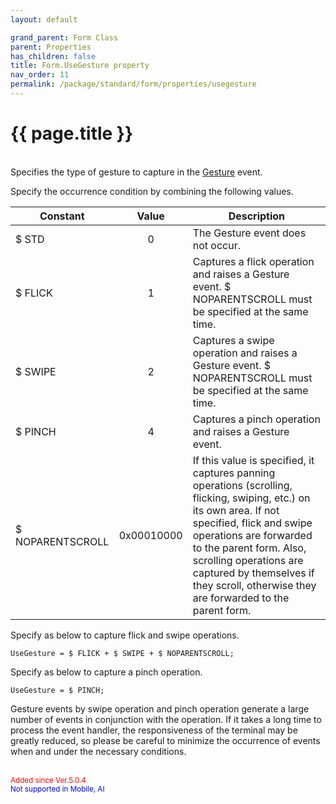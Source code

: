 ```yaml
---
layout: default

grand_parent: Form Class
parent: Properties
has_children: false
title: Form.UseGesture property
nav_order: 11
permalink: /package/standard/form/properties/usegesture
---
```

# {{ page.title }}


<br>
Specifies the type of gesture to capture in the <a href="/package/standard/form/events/gesture">Gesture</a> event.

Specify the occurrence condition by combining the following values.

| Constant         |    Value   | Description                                                                                                                                                                                                                                                                                                            |
|------------------|:----------:|------------------------------------------------------------------------------------------------------------------------------------------------------------------------------------------------------------------------------------------------------------------------------------------------------------------------|
| $ STD            |      0     | The Gesture event does not occur.                                                                                                                                                                                                                                                                                      |
| $ FLICK          |      1     | Captures a flick operation and raises a Gesture event. $ NOPARENTSCROLL must be specified at the same time.                                                                                                                                                                                                            |
| $ SWIPE          |      2     | Captures a swipe operation and raises a Gesture event. $ NOPARENTSCROLL must be specified at the same time.                                                                                                                                                                                                            |
| $ PINCH          |      4     | Captures a pinch operation and raises a Gesture event.                                                                                                                                                                                                                                                                 |
| $ NOPARENTSCROLL | 0x00010000 | If this value is specified, it captures panning operations (scrolling, flicking, swiping, etc.) on its own area. If not specified, flick and swipe operations are forwarded to the parent form. Also, scrolling operations are captured by themselves if they scroll, otherwise they are forwarded to the parent form. |

Specify as below to capture flick and swipe operations.

```
UseGesture = $ FLICK + $ SWIPE + $ NOPARENTSCROLL;
```

Specify as below to capture a pinch operation.

```
UseGesture = $ PINCH;
```

Gesture events by swipe operation and pinch operation generate a large number of events in conjunction with the operation. If it takes a long time to process the event handler, the responsiveness of the terminal may be greatly reduced, so please be careful to minimize the occurrence of events when and under the necessary conditions.

<br><small><span style="color:red">Added since Ver.5.0.4</span></small><br><small><span style="color:blue">Not supported in Mobile, AI</span></small>